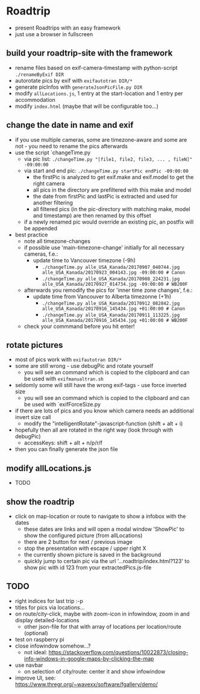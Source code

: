 # Roadtrip
- present Roadtrips with an easy framework
- just use a browser in fullscreen


## build your roadtrip-site with the framework
- rename files based on exif-camera-timestamp with python-script `./renameByExif DIR`
- autorotate pics by exif with `exifautotran DIR/*`
- generate picInfos with `generateJsonPicFile.py DIR`
- modify `allLocations.js`, 1 entry at the start-location and 1 entry per accommodation
- modify `index.html` (maybe that will be configurable too...)

## change the date in name and exif
- if you use multiple cameras, some are timezone-aware and some are not - you need to rename the pics afterwards
- use the script `changeTime.py
	- via pic list: `./changeTime.py "[file1, file2, file3, ... , fileN]" -09:00:00`
	- via start and end pic: `./changeTime.py startPic endPic -09:00:00`
		- the firstPic is analyzed to get exif.make and exif.model to get the right camera
		- all pics in the directory are prefiltered with this make and model
		- the date from firstPic and lastPic is extracted and used for another filtering
		- all filtered pics (in the pic-directory with matching make, model and timestamp) are then renamed by this offset
	- if a newly renamed pic would override an existing pic, an postfix will be appended
- best practice
	- note all timezone-changes
	- if possible use 'main-timezone-change' initially for all necessary cameras, f.e.:
		- update time to Vancouver timezone (-9h)
			- `./changeTime.py alle_USA_Kanada/20170907_040744.jpg alle_USA_Kanada/20170923_004143.jpg -09:00:00 # Canon`
			- `./changeTime.py alle_USA_Kanada/20170908_224231.jpg alle_USA_Kanada/20170927_014734.jpg -09:00:00 # WB200F`
	- afterwards you remodify the pics for 'inner time zone changes', f.e.:
		- update time from Vancouver to Alberta timezonne (+1h)
			- `./changeTime.py alle_USA_Kanada/20170912_082842.jpg alle_USA_Kanada/20170916_145434.jpg +01:00:00 # Canon`
			- `./changeTime.py alle_USA_Kanada/20170911_113225.jpg alle_USA_Kanada/20170916_145434.jpg +01:00:00 # WB200F`
	- check your commmand before you hit enter!

## rotate pictures
- most of pics work with `exifautotran DIR/*` 
- some are still wrong - use debugPic and rotate yourself
	- you will see an command which is copied to the clipboard and can be used with `exifmanualtran.sh`
- seldomly some will still have the wrong exif-tags - use force inverted size
	- you will see an command which is copied to the clipboard and can be used with `exifForceSize.py
- if there are lots of pics and you know which camera needs an additional invert size call 
	- modify the "intelligentRotate"-javascript-function (shift + alt + i)
- hopefully then all are rotated in the right way (look through with debugPic)
	- accessKeys: shift + alt + n/p/r/f
- then you can finally generate the json file

## modify allLocations.js
- TODO

## show the roadtrip
- click on map-location or route to navigate to show a infobox with the dates
	- these dates are links and will open a modal window 'ShowPic' to show the configured picture (from allLocations)
	- there are 2 button for next / previous image
	- stop the presentation with escape / upper right X
	- the currently shown picture is saved in the background
	- quickly jump to certain pic via the url '...roadtrip/index.html?123' to show pic with id 123 from your extractedPics.js-file


## TODO
- right indices for last trip :-p
- titles for pics via locations...
- on route/city-click, maybe with zoom-icon in infowindow, zoom in and display detailed-locations
	- other json-file for that with array of locations per location/route (optional)
- test on raspberry pi
- close infowindow somehow...? 
	- not ideal: https://stackoverflow.com/questions/10022873/closing-info-windows-in-google-maps-by-clicking-the-map
- use navbar
	- on selection of city/route: center it and show infowindow
- improve UI, see: https://www.thregr.org/~wavexx/software/fgallery/demo/
